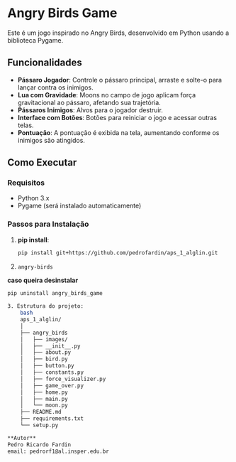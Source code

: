 # Angry Birds Game

Este é um jogo inspirado no Angry Birds, desenvolvido em Python usando a biblioteca Pygame.

## Funcionalidades

- **Pássaro Jogador**: Controle o pássaro principal, arraste e solte-o para lançar contra os inimigos.
- **Lua com Gravidade**: Moons no campo de jogo aplicam força gravitacional ao pássaro, afetando sua trajetória.
- **Pássaros Inimigos**: Alvos para o jogador destruir.
- **Interface com Botões**: Botões para reiniciar o jogo e acessar outras telas.
- **Pontuação**: A pontuação é exibida na tela, aumentando conforme os inimigos são atingidos.

## Como Executar

### Requisitos

- Python 3.x
- Pygame (será instalado automaticamente)

### Passos para Instalação

1. **pip install**:
   ```sh
   pip install git+https://github.com/pedrofardin/aps_1_alglin.git
2. 
    ```sh
    angry-birds

**caso queira desinstalar**
```sh
pip uninstall angry_birds_game

3. Estrutura do projeto:
    bash
    aps_1_alglin/
    │
    ├── angry_birds
    │   ├── images/
    │   ├── __init__.py
    │   ├── about.py
    │   ├── bird.py
    │   ├── button.py
    │   ├── constants.py
    │   ├── force_visualizer.py
    │   ├── game_over.py
    │   ├── home.py
    │   ├── main.py
    │   └── moon.py
    ├── README.md
    ├── requirements.txt
    └── setup.py

**Autor**
Pedro Ricardo Fardin
email: pedrorf1@al.insper.edu.br
